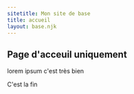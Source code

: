 ```yaml
---
sitetitle: Mon site de base
title: accueil
layout: base.njk
---
```


## Page d'acceuil uniquement

lorem ipsum c'est très bien

C'est la fin
